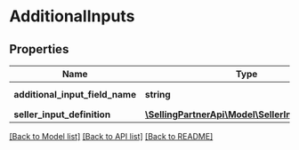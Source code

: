 # AdditionalInputs

## Properties
Name | Type | Description | Notes
------------ | ------------- | ------------- | -------------
**additional_input_field_name** | **string** | The field name. | [optional] 
**seller_input_definition** | [**\SellingPartnerApi\Model\SellerInputDefinition**](SellerInputDefinition.md) |  | [optional] 

[[Back to Model list]](../README.md#documentation-for-models) [[Back to API list]](../README.md#documentation-for-api-endpoints) [[Back to README]](../README.md)


